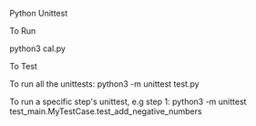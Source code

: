 Python Unittest

To Run

python3 cal.py


To Test

To run all the unittests: python3 -m unittest test.py

To run a specific step's unittest, e.g step 1: python3 -m unittest test_main.MyTestCase.test_add_negative_numbers
